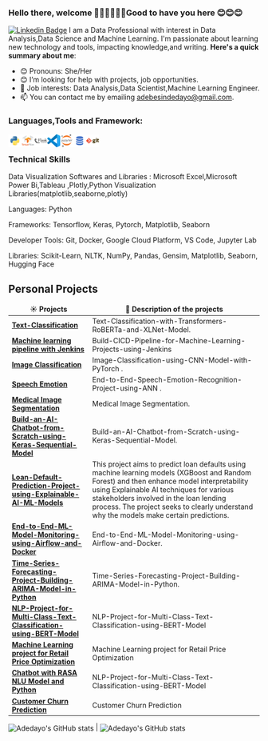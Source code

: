 ### Hello there, welcome 👋🏾👋🏾👋🏾Good to have you here 😊😊😊
 [![Linkedin Badge](https://img.shields.io/badge/-Adedayo-blue?style=for-the-badge&logo=Linkedin&logoColor=white&link=https://www.linkedin.com/in/adebesin-adedayo-a79b63134)](https://www.linkedin.com/in/adebesin-adedayo-a79b63134)
I am  a Data Professional with interest in Data Analysis,Data Science and Machine Learning. I'm passionate about learning new technology and tools, impacting knowledge,and writing.
**Here's a quick summary about me**:

- 😊 Pronouns: She/Her
- 😊 I’m looking for help with  projects, job opportunities.
- 💼 Job interests: Data Analysis,Data Scientist,Machine Learning Engineer.
- 📫 You can contact me by emailing adebesindedayo@gmail.com.
### Languages,Tools and Framework:
<img align="left" alt="Python" width="26px" src="https://raw.githubusercontent.com/github/explore/80688e429a7d4ef2fca1e82350fe8e3517d3494d/topics/python/python.png" />
<img align="left" alt="Sckitlearn" width="26px" src="https://raw.githubusercontent.com/github/explore/80688e429a7d4ef2fca1e82350fe8e3517d3494d/topics/tensorflow/tensorflow.png" />
<img align="left" alt="Flask" width="26px" src="https://raw.githubusercontent.com/github/explore/80688e429a7d4ef2fca1e82350fe8e3517d3494d/topics/flask/flask.png" />
<img align="left" alt="Visual Studio Code" width="26px" src="https://raw.githubusercontent.com/github/explore/80688e429a7d4ef2fca1e82350fe8e3517d3494d/topics/visual-studio-code/visual-studio-code.png" />
<img align="left" alt="Jupyter notebook" width="26px" src="https://raw.githubusercontent.com/github/explore/80688e429a7d4ef2fca1e82350fe8e3517d3494d/topics/jupyter-notebook/jupyter-notebook.png" />
<img align="left" alt="SQL" width="26px" src="https://raw.githubusercontent.com/github/explore/80688e429a7d4ef2fca1e82350fe8e3517d3494d/topics/sql/sql.png" />
<img align="left" alt="Git" width="26px" src="https://raw.githubusercontent.com/github/explore/80688e429a7d4ef2fca1e82350fe8e3517d3494d/topics/git/git.png" />
<br />

### Technical Skills
Data Visualization Softwares and Libraries : Microsoft Excel,Microsoft Power Bi,Tableau ,Plotly,Python Visualization Libraries(matplotlib,seaborne,plotly)

Languages: Python

Frameworks: Tensorflow, Keras, Pytorch, Matplotlib, Seaborn

Developer Tools: Git, Docker, Google Cloud Platform, VS Code,  Jupyter Lab

Libraries: Scikit-Learn, NLTK, NumPy, Pandas, Gensim, Matplotlib, Seaborn, Hugging Face

<h2>Personal Projects</h2>
<table>
  <thead align="center">
    <tr border: none;>
      <td><b>☀️ Projects</b></td>
      <td><b>💬 Description of the projects</b></td>
    </tr>
  </thead>
  
  <tbody>
     <tr>
      <td><a href="https://github.com/Adebesindedayo/Text-Classification-with-Transformers-RoBERTa-and-XLNet-Model"><b>Text-Classification</b></a></td>
      <td> Text-Classification-with-Transformers-RoBERTa-and-XLNet-Model.</td>
    </tr>
    <tr>
    <tr>
      <td><a href="https://github.com/Adebesindedayo/Build-CICD-Pipeline-for-Machine-Learning-Projects-using-Jenkins"><b> Machine learning pipeline with Jenkins</b></a></td>
      <td>Build-CICD-Pipeline-for-Machine-Learning-Projects-using-Jenkins 
</td>
    </tr>
    <tr>
      <td><a href="https://github.com/Adebesindedayo/Image-Classification-using-CNN-Model-with-PyTorch"><b>Image Classification</b></a></td>
      <td> Image-Classification-using-CNN-Model-with-PyTorch .</td>
    </tr>
    <tr>
      <td><a href="https://github.com/Adebesindedayo/End-to-End-Speech-Emotion-Recognition-Project-using-ANN"><b>Speech Emotion</b></a></td>
      <td>End-to-End-Speech-Emotion-Recognition-Project-using-ANN .</td>
    </tr>
     <tr>
      <td><a href="https://github.com/Adebesindedayo/Medical-Image-Segmentation-Deep-Learning-Project"><b>Medical Image Segmentation</b></a></td>
      <td> Medical Image Segmentation.</td>
    </tr>
    <tr>
      <td><a href="https://github.com/Adebesindedayo/Build-an-AI-Chatbot-from-Scratch-using-Keras-Sequential-Model"><b>Build-an-AI-Chatbot-from-Scratch-using-Keras-Sequential-Model</b></a></td>
      <td>Build-an-AI-Chatbot-from-Scratch-using-Keras-Sequential-Model.</td>
    </tr>
     <tr>
      <td><a href="Build-an-AI-Chatbot-from-Scratch-using-Keras-Sequential-Model"><b>Loan-Default-Prediction-Project-using-Explainable-AI-ML-Models</b></a></td>
      <td> This project aims to predict loan defaults using machine learning models (XGBoost and Random Forest) and then enhance model interpretability using Explainable AI techniques for various stakeholders involved in the loan lending process. The project seeks to clearly understand why the models make certain predictions.</td>
    </tr>
     <tr>
      <td><a href="https://github.com/Adebesindedayo/End-to-End-ML-Model-Monitoring-using-Airflow-and-Docker"><b>End-to-End-ML-Model-Monitoring-using-Airflow-and-Docker </b></a></td>
      <td> End-to-End-ML-Model-Monitoring-using-Airflow-and-Docker.</td>
    </tr>
     <tr>
      <td><a href="https://github.com/Adebesindedayo/Time-Series-Forecasting-Project-Building-ARIMA-Model-in-Python"><b>Time-Series-Forecasting-Project-Building-ARIMA-Model-in-Python</b></a></td>
      <td>Time-Series-Forecasting-Project-Building-ARIMA-Model-in-Python.</td>
    </tr>
     <tr>
      <td><a href="https://github.com/Adebesindedayo/NLP-Project-for-Multi-Class-Text-Classification-using-BERT-Model"><b>NLP-Project-for-Multi-Class-Text-Classification-using-BERT-Model</b></a></td>
      <td> NLP-Project-for-Multi-Class-Text-Classification-using-BERT-Model</td>
    </tr>
 <tr>
      <td><a href="https://github.com/Adebesindedayo/Machine-Learning-project-for-Retail-Price-Optimization"><b>Machine Learning project for Retail Price Optimization</b></a></td>
      <td> Machine Learning project for Retail Price Optimization</td>
    </tr>

 <tr>
      <td><a href="https://github.com/Adebesindedayo/Chatbot-with-RASA-NLU-Model-and-Python"><b>Chatbot with RASA NLU Model and Python</b></a></td>
      <td> NLP-Project-for-Multi-Class-Text-Classification-using-BERT-Model</td>
    </tr>

 <tr>
      <td><a href="https://github.com/Adebesindedayo/Customer-Churn-Prediction-Model"><b>Customer Churn Prediction</b></a></td>
      <td> Customer Churn Prediction</td>
    </tr>

  </tbody>
</table>

  

<img align="center" src="https://github-readme-stats.vercel.app/api?username=adebesindedayo&show_icons=true&include_all_commits=true&hide_border=true" alt="Adedayo's GitHub stats" /> | <img align="center" src="https://github-readme-stats.vercel.app/api/top-langs/?username=adebesindedayo&langs_count=8&layout=compact&hide_border=true" alt="Adedayo's GitHub stats"/> 

